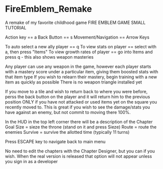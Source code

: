 # FireEmblem_Remake
A remake of my favorite childhood game
FIRE EMBLEM GAME SMALL TUTORIAL

Action key == a
Back Button == s
Movement/Navigation == Arrow Keys

To auto select a new ally player == q
To view stats on player == select with a, then press "Items"
To view growth rates of player == go into Items and press q
	- this also shows weapon masteries

Any player can use any weapon in the game, however each player starts
with a mastery score under a particular item, giving them boosted stats with that item type
If you wish to relearn their mastery, begin training with a new item as quickly as possible
There is no weapon triangle installed yet

If you move to a tile and wish to return back to where you were before,
perss the back button on the player and it will return him to the previous position
ONLY if you have not attacked or used items yet on the square you recently moved to.
This is great if you wish to see the damage/stats you have against an enemy, but not 
commit to moving there 100%.

In the HUD in the top left corner there will be a description of the Chapter Goal
Size = sieze the throne (stand on it and press Sieze)
Route = route the enemies
Survive = survive the allotted time (typically 11 turns)

Press ESCAPE key to navigate back to main menu

No need to edit the chapters with the Chapter Designer, but you can if you wish.
When the real version is released that option will not appear unless you
sign in as a developer
